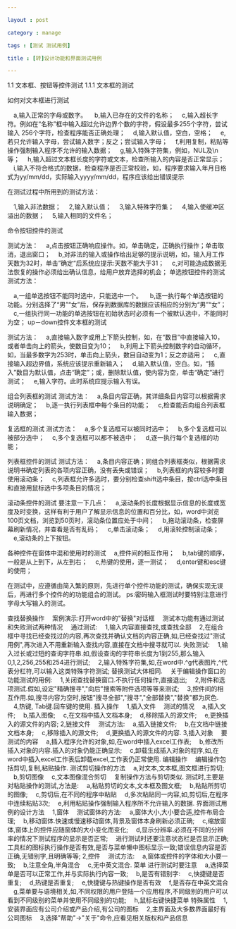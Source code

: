 ```yaml
---

layout : post

category : manage

tags : [测试 测试用例]

title : [转]设计功能和界面测试用例

---
```




1.1 文本框、按钮等控件测试
1.1.1 文本框的测试

如何对文本框进行测试

　a,输入正常的字母或数字。
　b,输入已存在的文件的名称；
　c,输入超长字符。例如在“名称”框中输入超过允许边界个数的字符，假设最多255个字符，尝试输入 256个字符，检查程序能否正确处理；
　d,输入默认值，空白，空格；
　e,若只允许输入字母，尝试输入数字；反之；尝试输入字母；
　f,利用复制，粘贴等操作强制输入程序不允许的输入数据；
　g,输入特殊字符集，例如，NUL及\n等；
　h,输入超过文本框长度的字符或文本，检查所输入的内容是否正常显示；
　i,输入不符合格式的数据，检查程序是否正常校验，如，程序要求输入年月日格式为yy/mm/dd，实际输入yyyy/mm/dd，程序应该给出错误提示

在测试过程中所用到的测试方法：

　1,输入非法数据；
　2,输入默认值；
　3,输入特殊字符集；
　4,输入使缓冲区溢出的数据；
　5,输入相同的文件名；

命令按钮控件的测试

测试方法：
　a,点击按钮正确响应操作。如，单击确定，正确执行操作；单击取消，退出窗口；
　b,对非法的输入或操作给出足够的提示说明，如，输入月工作天数为32时，单击”确定“后系统应提示:天数不能大于31；
　c,对可能造成数据无法恢复的操作必须给出确认信息，给用户放弃选择的机会；
单选按钮控件的测试
测试方法：

　a,一组单选按钮不能同时选中，只能选中一个。
　b,逐一执行每个单选按钮的功能。分别选择了“男”“女”后，保存到数据库的数据应该相应的分别为“男”“女”；
　c,一组执行同一功能的单选按钮在初始状态时必须有一个被默认选中，不能同时为空；
up－down控件文本框的测试

测试方法：
　a,直接输入数字或用上下箭头控制，如，在“数目”中直接输入10，或者单击向上的箭头，使数目变为10；
　b,利用上下箭头控制数字的自动循环，如，当最多数字为253时，单击向上箭头，数目自动变为1；反之亦适用；
　c,直接输入超边界值，系统应该提示重新输入；
　d,输入默认值，空白。如，“插入”数目为默认值，点击“确定”；或，删除默认值，使内容为空，单击“确定”进行测试；
　e,输入字符。此时系统应提示输入有误。

组合列表框的测试
测试方法：
　a,条目内容正确，其详细条目内容可以根据需求说明确定；
　b,逐一执行列表框中每个条目的功能；
　c,检查能否向组合列表框输入数据；

复选框的测试
测试方法：
　a,多个复选框可以被同时选中；
　b,多个复选框可以被部分选中；
　c,多个复选框可以都不被选中；
　d,逐一执行每个复选框的功能；

列表框控件的测试
测试方法：
　a,条目内容正确；同组合列表框类似，根据需求说明书确定列表的各项内容正确，没有丢失或错误；
　b,列表框的内容较多时要使用滚动条；
　c,列表框允许多选时，要分别检查shift选中条目，按ctrl选中条目和直接用鼠标选中多项条目的情况；

滚动条控件的测试
要注意一下几点：
　a,滚动条的长度根据显示信息的长度或宽度及时变换，这样有利于用户了解显示信息的位置和百分比，如，word中浏览100页文档，浏览到50页时，滚动条位置应处于中间；
　b,拖动滚动条，检查屏幕刷新情况，并查看是否有乱码；
　c,单击滚动条；
　d,用滚轮控制滚动条；
　e,滚动条的上下按钮。

各种控件在窗体中混和使用时的测试
　a,控件间的相互作用；
　b,tab键的顺序，一般是从上到下，从左到右；
　c,热键的使用，逐一测试；
　d,enter键和esc键的使用；

在测试中，应遵循由简入繁的原则，先进行单个控件功能的测试，确保实现无误后，再进行多个控件的的功能组合的测试。
ps:密码输入框测试时要特别注意进行字母大写输入的测试。

查找替换操作
　案例演示:打开word中的"替换"对话框
　测试本功能有通过测试和失败测试两种情况
　通过测试:
　1,输入内容直接查找,或查找全部
　2,在组合框中寻找已经查找过的内容,再次查找并确认文档的内容正确,如,已经查找过"测试用例",再次进入不用重新输入查找内容,直接在文档中搜寻就可以.
失败测试:
　1,输入过长或过短的查询字符串.如,假设查询的字符串长度为1到255,那么输入0,1,2,256,255和254进行测试;
　2,输入特殊字符集,如,在word中.^g代表图片,^代表分栏符,可以输入这类特殊字符测试;
替换测试大体相同.
　关于编辑操作窗口的功能测试的用例:
　1,关闭查找替换窗口.不执行任何操作,直接退出;
　2,附件和选项测试.假如,设定"精确搜寻","向后"搜索等附件选项等等来测试;
　3,控件间的相互作用.如,搜寻内容为空时,按钮"搜寻全部","搜寻","全部替换","替换"都为灰色.
　4,热键, Tab键.回车键的使用.
插入操作
　1,插入文件
　测试的情况
　a,插入文件;
　b,插入图像;
　c,在文档中插入文档本身;
　d,移除插入的源文件;
　e,更换插入的源文件的内容;
2,链接文件
　测试方法:
　a,插入链接文件;
　b,在文档中链接文档本身;
　c,移除插入的源文件;
　d,更换插入的源文件的内容.
3,插入对象
　要测试的内容
　a,插入程序允许的对象,如,在word中插入excel工作表;
　b,修改所插入对象的内容.插入的对象仍能正确显示;
　c,卸载生成插入对象的程序,如,在word中插入excel工作表后卸载excel,工作表仍正常使用.
编辑操作
　编辑操作包括剪切,复制,粘贴操作.
测试剪切操作的方法
　a,对文本,文本框,图文框进行剪切;
　b,剪切图像
　c,文本图像混合剪切
　复制操作方法与剪切类似.
测试时,主要是对粘贴操作的测试,方法是:
　a,粘贴剪切的文本,文本框及图文框;
　b,粘贴所剪切的图像;
　c,剪切后,在不同的程序中粘贴
　d,多次粘贴同一内容,如,剪切后,在程序中连续粘贴3次;
　e,利用粘贴操作强制输入程序所不允许输入的数据.
界面测试用例的设计方法
　1,窗体
　测试窗体的方法:
　a,窗体大小,大小要合适,控件布局合理;
　b,移动窗体.快速或慢速移动窗体,背景及窗体本身刷新必须正确;
　c,缩放窗体,窗体上的控件应随窗体的大小变化而变化;
　d,显示分辨率.必须在不同的分辨率的情况下测试程序的显示是否正常;
　进行测试时还要注意状态栏是否显示正确;工具栏的图标执行操作是否有效,是否与菜单懒中图标显示一致;错误信息内容是否正确,无错别字,且明确等等;
2,控件
　测试方法:
　a,窗体或控件的字体和大小要一致;
　b,注意全角,半角混合
　c,无中英文混合.
菜单
进行测试时要注意
　a,选择菜单是否可以正常工作,并与实际执行内容一致;
　b,是否有错别字:
　c,快捷键是否重复;
　d,热键是否重复;
　e,快捷键与热键操作是否有效
　f,是否存在中英文混合
　g,菜单要与语境相关,如,不同权限的用户登陆一个应用程序,不同级别的用户可以看到不同级别的菜单并使用不同级别的功能;
　h,鼠标右键快捷菜单
特殊属性
　1,安装界面应有公司介绍或产品介绍,有公司的图标
　2,主界面及大多数界面最好有公司图标
　3,选择"帮助"->"关于"命令,应看见相关版权和产品信息 
 